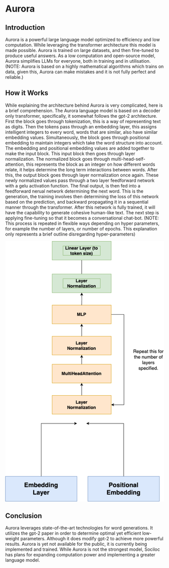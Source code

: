 # Aurora

## Introduction
Aurora is a powerful large language model optimized to efficiency and low computation. While leveraging the transformer architecture this model is made possible. Aurora is trained on large datasets, and then fine-tuned to produce useful answers. As a low computation and open-source model, Aurora simplifies LLMs for everyone, both in training and in utilisation. (NOTE: Aurora is based on a highly mathematical algorithms which trains on data, given this, Aurora can make mistakes and it is not fully perfect and reliable.)

## How it Works
While explaining the architecture behind Aurora is very complicated, here is a brief comprehension. The Aurora language model is based on a decoder only transformer, specifically, it somewhat follows the gpt-2 architecture. First the block goes through tokenization, this is a way of representing text as digits. Then the tokens pass through an embedding layer, this assigns intelligent integers to every word, words that are similar, also have similar embedding values. Simultaneously, the block goes through positional embedding to maintain integers which take the word structure into account. The embedding and positional embedding values are added together to make the input block. This input block then goes through layer normalization. The normalized block goes through multi-head-self-attention, this represents the block as an integer on how different words relate, it helps determine the long term interactions between words. After this, the output block goes through layer normalization once again. These newly normalized values pass through a two layer feedforward network with a gelu activation function. The final output, is then fed into a feedforward nerual network determining the next word. This is the generation, the training involves then determining the loss of this network based on the prediction, and backward propagating it in a sequential manner through the transformer. After this network is fully trained, it will have the capability to generate cohesive human-like text. The next step is applying fine-tuning so that it becomes a conversational chat-bot. (NOTE: This process is repeated in flexible ways depending on hyper parameters, for example the number of layers, or number of epochs. This explanation only represents a brief outline disregarding hyper-parameters)

![Alt text](diagrams/decoder.png)

## Conclusion
Aurora leverages state-of-the-art technologies for word generations. It utilizes the gpt-2 paper in order to determine optimal yet efficient low-weight parameters. Although it does modify gpt-2 to achieve more powerful results. Aurora is yet not available for the public, it is currently being implemented and trained. While Aurora is not the strongest model, Sociloc has plans for expanding computation power and implementing a greater language model.
